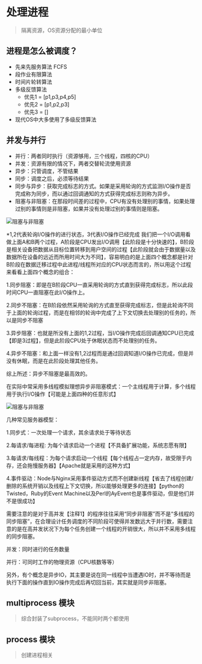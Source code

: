 # 处理进程

> 隔离资源，OS资源分配的最小单位

## 进程是怎么被调度？

* 先来先服务算法 FCFS
* 段作业有限算法
* 时间片轮转算法
* 多级反馈算法
  * 优先1 = \[p1,p3,p4,p5\]
  * 优先2 = \[p1,p2,p3\]
  * 优先3 = \[\]
* 现代OS中大多使用了多级反馈算法

## 并发与并行

* 并行：两者同时执行（资源够用，三个线程，四核的CPU）
* 并发：资源有限的情况下，两者交替轮流使用资源
* 异步：只管调度，不管结果
* 同步：调度之后，必须等待结果
* 同步与异步：获取完成标志的方式。如果是采用轮询的方式监测I/O操作是否完成称为同步，而以通过回调通知的方式获得完成标志则称为异步。
* 阻塞与非阻塞：在那段时间差的过程中，CPU有没有处理别的事情，如果处理过别的事情则是非阻塞，如果并没有处理过别的事情则是阻塞。

![&#x963B;&#x585E;&#x4E0E;&#x975E;&#x963B;&#x585E;](https://github.com/hezhiqiang-book/PythonTutorials/tree/b50e7e0c9dc8fb4ea2264f85fcb278eda9b5404f/15_process/imags/1.png)

\*1,2代表轮询I/O操作的进行状态，3代表I/O操作已经完成 我们把一个I/O调用看做上面A和B两个过程，A阶段是CPU发出I/O调用【此阶段是十分快速的】，B阶段是相关设备把数据从目标位置转移到用户空间的过程【此阶段就会由于数据量以及数据所在设备的远近而所用时间大为不同】，容易明白的是上面四个概念都是针对B阶段在数据迁移过程中此进程/线程所对应的CPU状态而言的，所以用这个过程来看看上面四个概念的组合：

1.同步阻塞：即是在B阶段CPU一直采用轮询的方式直到获得完成标志，所以此段时间CPU一直阻塞在此I/O操作上。

2.同步不阻塞：在B阶段依然采用轮询的方式直至获得完成标志，但是此轮询不同于上面的轮询过程，而是在相邻的轮询中完成了上下文切换去处理别的任务的，所以是同步不阻塞

3.异步阻塞：也就是所没有上面的1,2过程，当I/O操作完成后回调通知CPU已完成【即是3过程】，但是此阶段CPU处于休眠状态而不处理别的任务。

4.异步不阻塞：和上面一样没有1,2过程而是通过回调知道I/O操作已完成，但是并没有休眠，而是在此阶段处理其他任务。

综上所述：异步不阻塞是最高效的。

在实际中常采用多线程模拟理想异步非阻塞模式：一个主线程用于计算，多个线程用于执行I/O操作【可能是上面四种的任意形式】

![&#x963B;&#x585E;&#x4E0E;&#x975E;&#x963B;&#x585E;](https://github.com/hezhiqiang-book/PythonTutorials/tree/b50e7e0c9dc8fb4ea2264f85fcb278eda9b5404f/15_process/imags/1.png)

几种常见服务器模型：

1.同步式：一次处理一个请求，其余请求处于等待状态

2.每请求/每进程: 为每个请求启动一个进程【不具备扩展功能，系统志愿有限】

3.每请求/每线程：为每个请求启动一个线程【每个线程占一定内存，故受限于内存，还会拖慢服务器】【Apache就是采用的这种方式】

4.事件驱动：Node与Nginx采用事件驱动方式而不创建新线程【省去了线程创建/删除的系统开销以及线程上下文切换，所以能够处理更多的连接】【python的Twisted，Ruby的Event Machine以及Perl的AyEvent也是事件驱动，但是他们并不是很成功】

需要注意的是对于高并发【注释1】的程序往往采用“同步非阻塞”而不是“多线程的同步阻塞”，在合理设计任务调度的不同阶段可使得并发数远大于并行数，需要注意的是在高并发状况下为每个任务创建一个线程的开销很大，所以并不采用多线程的同步阻塞。

并发：同时进行的任务数量

并行：可同时工作的物理资源（CPU核数等等）

另外，有个概念是异步IO，其主要是说在同一线程中当遭遇IO时，并不等待而是执行下面的操作直到IO操作完成后再切回当前，其实就是同步非阻塞。

## multiprocess 模块

> 综合封装了subprocess，不能同时两个都使用

## process 模块

> 创建进程相关

